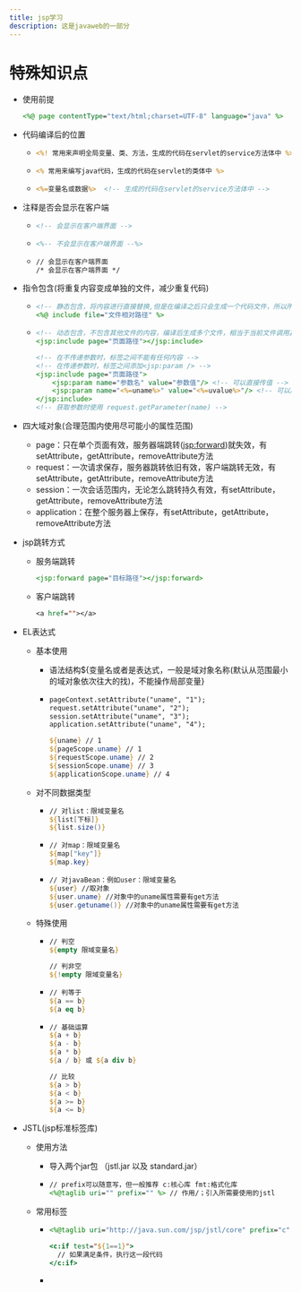 ```yaml
---
title: jsp学习
description: 这是javaweb的一部分
---
```


# 特殊知识点

- 使用前提

  ```jsp
  <%@ page contentType="text/html;charset=UTF-8" language="java" %>
  ```

- 代码编译后的位置

  - ```jsp
    <%! 常用来声明全局变量、类、方法，生成的代码在servlet的service方法体中 %>
    ```

  - ```jsp
    <% 常用来编写java代码，生成的代码在servlet的类体中 %>
    ```

  - ```jsp
    <%=变量名或数据%>  <!-- 生成的代码在servlet的service方法体中 -->
    ```

- 注释是否会显示在客户端

  - ```jsp
    <!-- 会显示在客户端界面 -->
    ```

  - ```jsp
    <%-- 不会显示在客户端界面 --%>
    ```

  - ```jsp
    // 会显示在客户端界面
    /* 会显示在客户端界面 */
    ```

- 指令包含(将重复内容变成单独的文件，减少重复代码)

  - ```jsp
    <!-- 静态包含，将内容进行直接替换,但是在编译之后只会生成一个代码文件，所以所有的代码中不能有同名变量 -->
    <%@ include file="文件相对路径" %>
    ```

  - ```jsp
    <!-- 动态包含，不包含其他文件的内容，编译后生成多个文件，相当于当前文件调用其他文件，所以不同文件中可以有相同名字变量 -->
    <jsp:include page="页面路径"></jsp:include>
    
    <!-- 在不传递参数时，标签之间不能有任何内容 -->
    <!-- 在传递参数时，标签之间添加<jsp:param /> -->
    <jsp:include page="页面路径">
    	<jsp:param name="参数名" value="参数值"/> <!-- 可以直接传值 -->
        <jsp:param name="<%=uname%>" value="<%=uvalue%>"/> <!-- 可以用表达式传变量 -->
    </jsp:include>
    <!-- 获取参数时使用 request.getParameter(name) -->
    ```

- 四大域对象(合理范围内使用尽可能小的属性范围)

  - page：只在单个页面有效，服务器端跳转(<jsp:forward>)就失效，有setAttribute，getAttribute，removeAttribute方法
  - request：一次请求保存，服务器跳转依旧有效，客户端跳转无效，有setAttribute，getAttribute，removeAttribute方法
  - session：一次会话范围内，无论怎么跳转持久有效，有setAttribute，getAttribute，removeAttribute方法
  - application：在整个服务器上保存，有setAttribute，getAttribute，removeAttribute方法

- jsp跳转方式

  - 服务端跳转

    ```jsp
    <jsp:forward page="目标路径"></jsp:forward>
    ```

  - 客户端跳转

    ```jsp
    <a href=""></a>
    ```

- EL表达式

  - 基本使用

    - 语法结构${变量名或者是表达式，一般是域对象名称(默认从范围最小的域对象依次往大的找)，不能操作局部变量}

    - ```jsp
      pageContext.setAttribute("uname", "1");
      request.setAttribute("uname", "2");
      session.setAttribute("uname", "3");
      application.setAttribute("uname", "4");
      
      ${uname} // 1
      ${pageScope.uname} // 1
      ${requestScope.uname} // 2
      ${sessionScope.uname} // 3
      ${applicationScope.uname} // 4
      ```

  - 对不同数据类型

    - ```jsp
      // 对list：限域变量名
      ${list[下标]}
      ${list.size()}
      ```

    - ```jsp
      // 对map：限域变量名
      ${map["key"]}
      ${map.key}
      ```

    - ```jsp
      // 对javaBean：例如user：限域变量名
      ${user} //取对象
      ${user.uname} //对象中的uname属性需要有get方法
      ${user.getuname()} //对象中的uname属性需要有get方法
      ```

  - 特殊使用

    - ```jsp
      // 判空
      ${empty 限域变量名}
      
      // 判非空
      ${!empty 限域变量名}
      ```

    - ```jsp
      // 判等于
      ${a == b}
      ${a eq b}
      ```

    - ```jsp
      // 基础运算
      ${a + b}
      ${a - b}
      ${a * b}
      ${a / b} 或 ${a div b}
      
      // 比较
      ${a > b}
      ${a < b}
      ${a >= b}
      ${a <= b}
      ```

- JSTL(jsp标准标签库)

  - 使用方法

    - 导入两个jar包 （jstl.jar 以及 standard.jar）

    - ```jsp
      // prefix可以随意写，但一般推荐 c:核心库 fmt:格式化库
      <%@taglib uri="" prefix="" %> // 作用/；引入所需要使用的jstl
      ```

  - 常用标签

    - ```jsp
      <%@taglib uri="http://java.sun.com/jsp/jstl/core" prefix="c" %>
      
      <c:if test="${1==1}">
      	// 如果满足条件，执行这一段代码
      </c:if>
      ```

    - 
